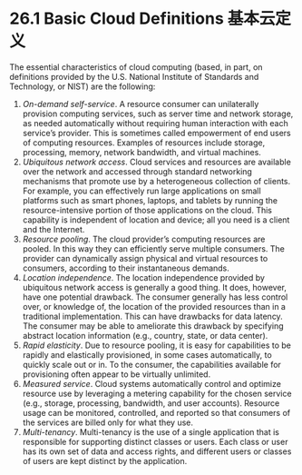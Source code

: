 26.1 Basic Cloud Definitions 基本云定义
===

The essential characteristics of cloud computing (based, in part, on definitions provided by the U.S. National Institute of Standards and Technology, or NIST) are the following:

1. _On-demand self-service_. A resource consumer can unilaterally provision computing services, such as server time and network storage, as needed automatically without requiring human interaction with each service’s provider. This is sometimes called empowerment of end users of computing resources. Examples of resources include storage, processing, memory, network bandwidth, and virtual machines.
2. _Ubiquitous network access_. Cloud services and resources are available over the network and accessed through standard networking mechanisms that promote use by a heterogeneous collection of clients. For example, you can effectively run large applications on small platforms such as smart phones, laptops, and tablets by running the resource-intensive portion of those applications on the cloud. This capability is independent of location and device; all you need is a client and the Internet.
3. _Resource pooling_. The cloud provider’s computing resources are pooled. In this way they can efficiently serve multiple consumers. The provider can dynamically assign physical and virtual resources to consumers, according to their instantaneous demands.
4. _Location independence_. The location independence provided by ubiquitous network access is generally a good thing. It does, however, have one potential drawback. The consumer generally has less control over, or knowledge of, the location of the provided resources than in a traditional implementation. This can have drawbacks for data latency. The consumer may be able to ameliorate this drawback by specifying abstract location information (e.g., country, state, or data center).
5. _Rapid elasticity_. Due to resource pooling, it is easy for capabilities to be rapidly and elastically provisioned, in some cases automatically, to quickly scale out or in. To the consumer, the capabilities available for provisioning often appear to be virtually unlimited.
6. _Measured service_. Cloud systems automatically control and optimize resource use by leveraging a metering capability for the chosen service (e.g., storage, processing, bandwidth, and user accounts). Resource usage can be monitored, controlled, and reported so that consumers of the services are billed only for what they use.
7. _Multi-tenancy_. Multi-tenancy is the use of a single application that is responsible for supporting distinct classes or users. Each class or user has its own set of data and access rights, and different users or classes of users are kept distinct by the application.

